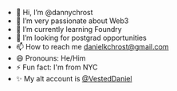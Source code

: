 - 👋 Hi, I’m @dannychrost
- 👀 I’m very passionate about Web3
- 🌱 I’m currently learning Foundry
- 💞️ I’m looking for postgrad opportunities
- 📫 How to reach me danielkchrost@gmail.com
- 😄 Pronouns: He/Him
- ⚡ Fun fact: I'm from NYC
- ✨ My alt account is [@VestedDaniel](https://github.com/VestedDaniel)

<!---
dannychrost/dannychrost is a ✨ special ✨ repository because its `README.md` (this file) appears on your GitHub profile.
You can click the Preview link to take a look at your changes.
--->
